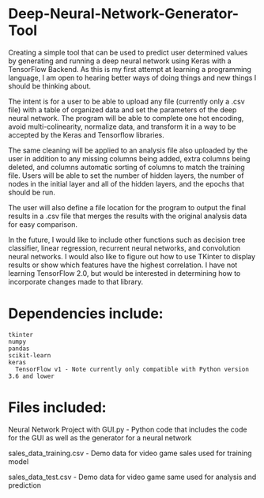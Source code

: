 # Deep-Neural-Network-Generator-Tool
Creating a simple tool that can be used to predict user determined values by generating and running a deep neural network using Keras with a TensorFlow Backend. As this is my first attempt at learning a programming language, I am open to hearing better ways of doing things and new things I should be thinking about.

The intent is for a user to be able to upload any file (currently only a .csv file) with a table of organized data and set the parameters of the deep neural network. The program will be able to complete one hot encoding, avoid multi-colinearity, normalize data, and transform it in a way to be accepted by the Keras and Tensorflow libraries. 

The same cleaning will be applied to an analysis file also uploaded by the user in addition to any missing columns being added, extra columns being deleted, and columns automatic sorting of columns to match the training file. Users will be able to set the number of hidden layers, the number of nodes in the initial layer and all of the hidden layers, and the epochs that should be run.

The user will also define a file location for the program to output the final results in a .csv file that merges the results with the original analysis data for easy comparison.

In the future, I would like to include other functions such as decision tree classifier, linear regression, recurrent neural networks, and  convolution neural networks. I would also like to figure out how to use TKinter to display results or show which features have the highest correlation. I have not learning TensorFlow 2.0, but would be interested in determining how to incorporate changes made to that library.

# Dependencies include:
    tkinter
    numpy
    pandas
    scikit-learn
    keras
      TensorFlow v1 - Note currently only compatible with Python version 3.6 and lower
    
# Files included:
  Neural Network Project with GUI.py - Python code that includes the code for the GUI as well as the generator for a neural network
  
  sales_data_training.csv - Demo data for video game sales used for training model
  
  sales_data_test.csv - Demo data for video game same used for analysis and prediction
